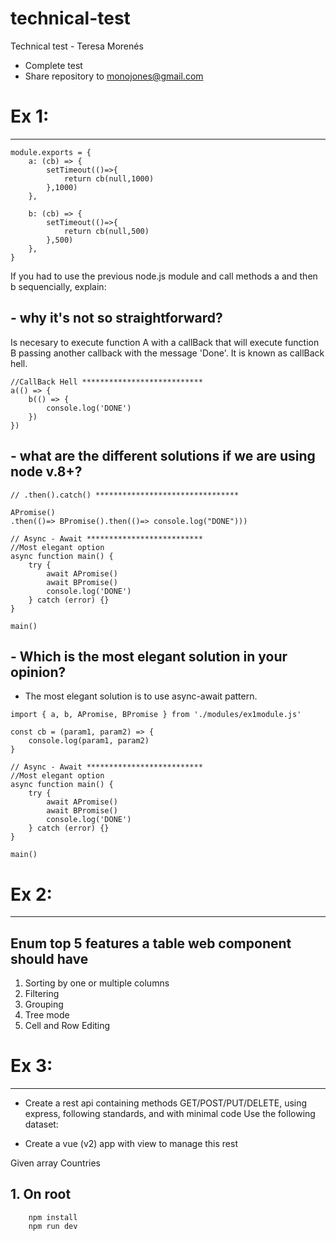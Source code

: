 # technical-test

Technical test - Teresa Morenés

- Complete test
- Share repository to monojones@gmail.com

# Ex 1:

---

```
module.exports = {
    a: (cb) => {
        setTimeout(()=>{
            return cb(null,1000)
        },1000)
    },

    b: (cb) => {
        setTimeout(()=>{
            return cb(null,500)
        },500)
    },
}
```

If you had to use the previous node.js module and call methods a and then b sequencially, explain:

## - why it's not so straightforward?

Is necesary to execute function A with a callBack that will execute function B passing another callback with the message 'Done'. It is known as callBack hell.

```
//CallBack Hell ***************************
a(() => {
	b(() => {
		console.log('DONE')
	})
})
```

## - what are the different solutions if we are using node v.8+?
```
// .then().catch() ********************************

APromise()
.then(()=> BPromise().then(()=> console.log("DONE")))
```
```
// Async - Await **************************
//Most elegant option
async function main() {
	try {
		await APromise()
		await BPromise()
		console.log('DONE')
	} catch (error) {}
}

main()
```


## - Which is the most elegant solution in your opinion?

- The most elegant solution is to use async-await pattern.

```
import { a, b, APromise, BPromise } from './modules/ex1module.js'

const cb = (param1, param2) => {
	console.log(param1, param2)
}

// Async - Await **************************
//Most elegant option
async function main() {
	try {
		await APromise()
		await BPromise()
		console.log('DONE')
	} catch (error) {}
}

main()
```

# Ex 2:

---

## Enum top 5 features a table web component should have

1. Sorting by one or multiple columns
2. Filtering
3. Grouping
4. Tree mode
5. Cell and Row Editing

# Ex 3:

---

- Create a rest api containing methods GET/POST/PUT/DELETE, using express, following standards, and with minimal code
  Use the following dataset:

- Create a vue (v2) app with view to manage this rest

Given array Countries

## 1. On root
        npm install
        npm run dev


